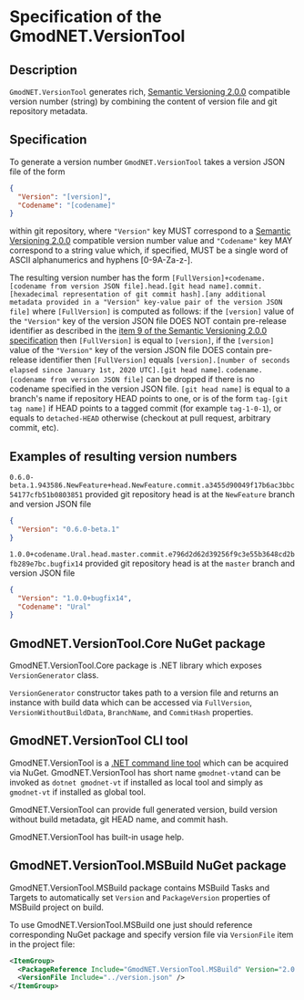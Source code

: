 # Specification of the GmodNET.VersionTool

## Description

`GmodNET.VersionTool` generates rich, [Semantic Versioning 2.0.0](https://semver.org/spec/v2.0.0.html) compatible version number (string) by combining the content of version file and git repository metadata.

## Specification

To generate a version number `GmodNET.VersionTool` takes a version JSON file of the form
```json
{
  "Version": "[version]",
  "Codename": "[codename]"
}
```
within git repository, where `"Version"` key MUST correspond to a [Semantic Versioning 2.0.0](https://semver.org/spec/v2.0.0.html) compatible version number value and `"Codename"` key MAY correspond to a string value which, if specified, MUST be a single word of ASCII alphanumerics and hyphens [0-9A-Za-z-].

The resulting version number has the form `[FullVersion]+codename.[codename from version JSON file].head.[git head name].commit.[hexadecimal representation of git commit hash].[any additional metadata provided in a "Version" key-value pair of the version JSON file]` where `[FullVersion]` is computed as follows: if the `[version]` value of the `"Version"` key of the version JSON file DOES NOT contain pre-release identifier as described in the [item 9 of the Semantic Versioning 2.0.0 specification](https://semver.org/spec/v2.0.0.html#spec-item-9) then `[FullVersion]` is equal to `[version]`, if the `[version]` value of the `"Version"` key of the version JSON file DOES contain pre-release identifier then `[FullVersion]` equals `[version].[number of seconds elapsed since January 1st, 2020 UTC].[git head name]`. `codename.[codename from version JSON file]` can be dropped if there is no codename specified in the version JSON file. `[git head name]` is equal to a branch's name if repository HEAD points to one, or is of the form `tag-[git tag name]` if HEAD points to a tagged commit (for example `tag-1-0-1`), or equals to `detached-HEAD` otherwise (checkout at pull request, arbitrary commit, etc).

## Examples of resulting version numbers

`0.6.0-beta.1.943586.NewFeature+head.NewFeature.commit.a3455d90049f17b6ac3bbc54177cfb51b0803851` provided git repository head is at the `NewFeature` branch and version JSON file
```json
{
  "Version": "0.6.0-beta.1"
}
```

`1.0.0+codename.Ural.head.master.commit.e796d2d62d39256f9c3e55b3648cd2bfb289e7bc.bugfix14` provided git repository head is at the `master` branch and version JSON file
```json
{
  "Version": "1.0.0+bugfix14",
  "Codename": "Ural"
}
```

## GmodNET.VersionTool.Core NuGet package

GmodNET.VersionTool.Core package is .NET library which exposes `VersionGenerator` class.

`VersionGenerator` constructor takes path to a version file and returns an instance with build data which can be accessed via `FullVersion`, `VersionWithoutBuildData`, `BranchName`, and `CommitHash` properties.


## GmodNET.VersionTool CLI tool

GmodNET.VersionTool is a [.NET command line tool](https://docs.microsoft.com/en-us/dotnet/core/tools/global-tools) which can be acquired via NuGet. GmodNET.VersionTool has short name `gmodnet-vt`and can be invoked as `dotnet gmodnet-vt` if installed as local tool and simply as `gmodnet-vt` if installed as global tool.

GmodNET.VersionTool can provide full generated version, build version without build metadata, git HEAD name, and commit hash.

GmodNET.VersionTool has built-in usage help.


## GmodNET.VersionTool.MSBuild NuGet package

GmodNET.VersionTool.MSBuild package contains MSBuild Tasks and Targets to automatically set `Version` and `PackageVersion` properties of MSBuild project on build.

To use GmodNET.VersionTool.MSBuild one just should reference corresponding NuGet package and specify version file via `VersionFile` item in the project file:

```xml
<ItemGroup>
  <PackageReference Include="GmodNET.VersionTool.MSBuild" Version="2.0.0" PrivateAssets="All"/>
  <VersionFile Include="../version.json" />
</ItemGroup>
```

